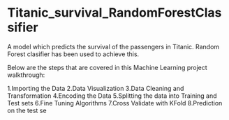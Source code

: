 # Titanic_survival_RandomForestClassifier
A model which predicts the survival of the passengers in Titanic. Random Forest clasifier has been used to achieve this. 

Below are the steps that are covered in this Machine Learning project walkthrough:

1.Importing the Data
2.Data Visualization
3.Data Cleaning and Transformation
4.Encoding the Data
5.Splitting the data into Training and Test sets
6.Fine Tuning Algorithms
7.Cross Validate with KFold
8.Prediction on the test se

